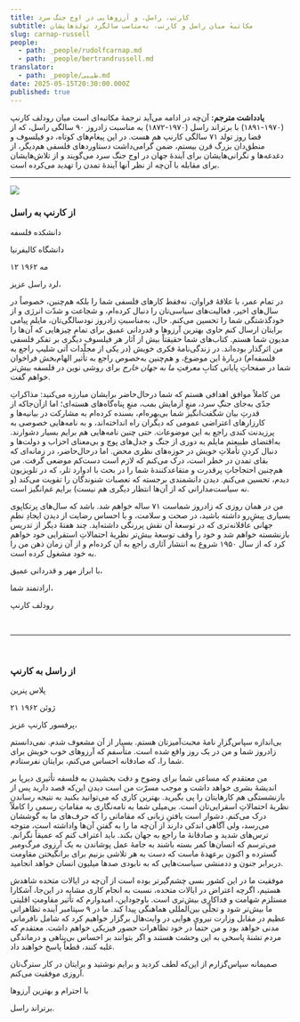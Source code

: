 ```yaml
---
title: کارنپ، راسل، و آرزوهایی در اوج جنگ سرد
subtitle: مکاتبه‌ٔ میان راسل و کارنپ، به‌مناسب سالگرد تولدهایشان
slug: carnap-russell
people:
  - path: _people/rudolfcarnap.md
  - path: _people/bertrandrussell.md
translator:
  - path: _people/طیبی.md
date: 2025-05-15T20:30:00.000Z
published: true
---
```



**یادداشت مترجم:** آن‌چه در ادامه می‌آید ترجمهٔ مکاتبه‌ای است میان رودلف کارنپ (۱۹۷۰-۱۸۹۱) با برتراند راسل (۱۹۷۰-۱۸۷۲) به مناسبت زادروز ۹۰ سالگی راسل، که از قضا روز تولد ۷۱ سالگی کارنپ هم هست. در این پیغام‌های کوتاه، دو فیلسوف و منطق‌دان بزرگ قرن بیستم، ضمن گرامی‌داشت دستاوردهای فلسفی هم‌دیگر، از دغدغه‌ها و نگرانی‌هایشان برای آیندهٔ جهان در اوج جنگ سرد می‌گویند و از تلاش‌هایشان برای مقابله با آن‌چه از نظر آنها آیندهٔ تمدن را تهدید می‌کرده است.

---

![](https://assets.tina.io/b6b0cb5c-4b1b-43f4-9bea-8d6867c09320/magazine/Russell-Carnap/Russell-Carnap.jpg)
<br>

### از کارنپ به راسل

<p dir="rtl" align="left">

دانشکده فلسفه<br>

دانشگاه کالیفرنیا<br>

۱۲ مه ۱۹۶۲<br>

</p>

لرد راسل عزیز،

در تمام عمر، با علاقهٔ فراوان، نه‌فقط کارهای فلسفی‌ شما
را بلکه هم‌چنین، خصوصاً در سال‌های اخیر، فعالیت‌های سیاسی‌تان را دنبال کرده‌ام،
و شجاعت و شدّت انرژی و از خودگذشتگی‌ شما را تحسین می‌کنم. حال، به‌مناسبتِ
زادروز نودسالگی‌تان، مایلم پیامی برایتان ارسال کنم حاوی بهترین آرزوها و قدردانی
عمیق برای تمام چیزهایی که آن‌ها را مدیون شما هستم. کتاب‌های شما حقیقتاً بیش از
آثار هر فیلسوف دیگری بر تفکر فلسفی من اثرگذار بوده‌اند. در زندگی‌نامهٔ فکری
خویش (در یکی از مجلّدات آتی شلیپ راجع به فلسفه‌ام) دربارهٔ این موضوع، و هم‌چنین
به‌خصوص راجع به تأثیر الهام‌بخش فراخوان شما در صفحاتِ پایانی کتابِ *معرفتِ ما
به جهان خارج* برای روشی نوین در فلسفه بیش‌تر خواهم گفت.

من کاملاً موافق اهدافی هستم که شما درحال‌حاضر برایشان
مبارزه‌ می‌کنید: مذاکراتِ جدّی به‌جای جنگِ سرد، منعِ آزمایش بمب، منعِ پناه‌گاه‌های
هسته‌ای؛ اما ازآن‌جاکه از قدرتِ بیان شگفت‌انگیز شما بی‌بهره‌ام، بسنده کرده‌ام به‌
مشارکت در بیانیه‌ها و کارزارهای اعتراضی عمومی که دیگران راه‌ انداخته‌اند، و به
نامه‌هایی خصوصی به پرزیدنت کندی راجع به این موضوعات. حتی چنین نامه‌هایی هم
برایم بسیار دشوارند. به‌اقتضای طبیعتم مایلم به دوری از جنگ و جدل‌های پوچ و بی‌معنای
احزاب و دولت‌ها و دنبال کردنِ تأملاتِ خویش در حوزه‌های نظری محض. اما درحال‌حاضر،
در زمانه‌ای که بقای تمدن در خطر است، درک می‌کنم که لازم است دست‌کم موضعی گرفت.
من هم‌چنین احتجاجاتِ پرقدرت و متقاعدکنندهٔ‌ شما را در بحث با ادوارد تلر، که در
تلویزیون دیدم، تحسین می‌کنم. دیدن دانشمندی برجسته که تعصبات شنوندگان را تقویت
می‌کند (و نه سیاست‌مدارانی که از آن‌ها انتظار دیگری هم نیست) برایم غم‌انگیز است.

من در همان روزی که زادروز شماست ۷۱ ساله خواهم شد. باشد که
سال‌های پرتکاپوی بسیاری پیشِ‌رو داشته باشید، در صحت و سلامت، و با احساس رضایت
از دیدن ایجادِ نظمِ جهانی عاقلانه‌تری که در توسعهٔ آن نقش پررنگی داشته‌اید. چند
هفتهٔ‌ٔ دیگر از تدریس بازنشسته خواهم شد و خود را وقف توسعهٔ بیش‌تر نظریهٔ
احتمالاتِ استقرایی خود خواهم کرد که از سال ۱۹۵۰ شروع به انتشار آثاری راجع به آن
کرده‌ام و از آن زمان ذهن من را به خود مشغول کرده است.

با ابراز مهر و قدردانی عمیق،

ارادتمند شما،

رودلف کارنپ

<br>

---

<br>

### از راسل به کارنپ

<p dir="rtl" align="left">

پلاس پنرین<br>

۲۱ ژوئن ۱۹۶۲<br>

</p>

پرفسور کارنپ عزیز،

بی‌اندازه سپاس‌گزارِ نامهٔ محبت‌آمیزتان هستم. بسیار از آن
مشعوف شدم. نمی‌دانستم زادروز شما و من در یک روز واقع شده است. متأسفم که آرزوهای
خوب خویش برای شما را، که صادقانه احساس می‌کنم، برایتان نفرستادم.

من معتقدم که مساعی شما برای وضوح و دقت بخشیدن به فلسفه
تأثیری دیرپا بر اندیشهٔ بشری خواهد داشت و موجب مسرّت من است دیدن این‌که قصد
دارید پس از بازنشستگی هم کارهایتان را پی بگیرید. بهترین کاری که می‌توانید بکنید
به نتیجه رساندنِ نظریهٔ احتمالاتِ اسقرایی‌تان است. بی‌میلی شما به نامه‌نگاری به
مقاماتِ رسمی را کاملاً درک می‌کنم. دشوار است یافتنِ زبانی که مقاماتی را که حرف‌های
ما به گوششان می‌رسد، ولی آگاهی اندکی دارند از آن‌چه ما را به گفتنِ آن‌ها
واداشته است، متوجه ترس‌های شدید و صادقانهٔ ما راجع به جهان بکند. باید اعتراف
کنم که عمیقاً نگرانم. می‌ترسم که انسان‌ها کمر بسته باشند به جامهٔ عمل پوشاندن
به یک آرزوی مرگ‌ومیر گسترده و اکنون برعهدهٔ ماست که دست به هر تلاشی بزنیم برای
برانگیختن مقاومت دربرابر جنون و ددمنشی سیاست‌هایی که به نابودی صدها میلیون
انسان خواهد انجامید.

موفقیت ما در این کشور بسی چشم‌گیرتر بوده است از آن‌چه در
ایالات متحده شاهدش هستیم، اگرچه  اعتراض
در ایالات متحده، نسبت به انجام کاری مشابه در این‌جا، آشکارا مستلزم شهامت و
فداکاری بیش‌تری است. باوجوداین، امیدوارم که تأثیر مقاومتِ اقلیتی ما بیش‌تر شود
و تجلّی بین‌المللی هماهنگی پیدا کند. ما در ۹ سپتامبر آینده تظاهراتی عظیم در
مقابل وزارت نیروی هوایی در وایت‌هال برگزار خواهیم کرد که شامل نافرمانی مدنی
خواهد بود و من حتماً‌ در خود تظاهرات حضور فیزیکی خواهم داشت. معتقدم که مردم
تشنهٔ پاسخی به این وحشت هستند و اگر بتوانند بر احساس بی‌پناهی و درماندگی غلبه
کنند، قطعاً پاسخ خواهند داد.

صمیمانه سپاس‌گزارم از این‌که لطف کردید و برایم نوشتید و
برایتان در کار سترگ‌تان آروزی موفقیت می‌کنم.

با احترام و بهترین آرزوها

برتراند راسل.
